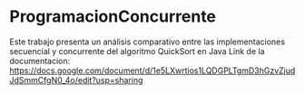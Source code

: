 # ProgramacionConcurrente
Este trabajo presenta un análisis comparativo entre las implementaciones secuencial y concurrente del algoritmo QuickSort en Java
Link de la documentacion: https://docs.google.com/document/d/1e5LXwrtios1LQDGPLTgmD3hGzvZjudJdSmmCfgN0_4o/edit?usp=sharing
